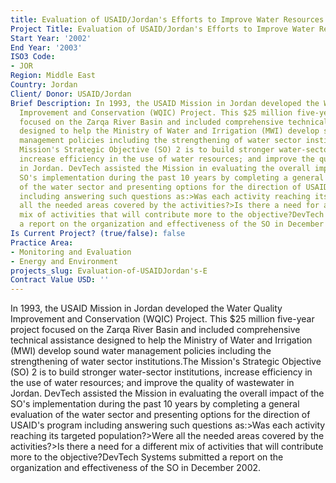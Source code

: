 ```yaml
---
title: Evaluation of USAID/Jordan's Efforts to Improve Water Resources Management
Project Title: Evaluation of USAID/Jordan's Efforts to Improve Water Resources Management
Start Year: '2002'
End Year: '2003'
ISO3 Code:
- JOR
Region: Middle East
Country: Jordan
Client/ Donor: USAID/Jordan
Brief Description: In 1993, the USAID Mission in Jordan developed the Water Quality
  Improvement and Conservation (WQIC) Project. This $25 million five-year project
  focused on the Zarqa River Basin and included comprehensive technical assistance
  designed to help the Ministry of Water and Irrigation (MWI) develop sound water
  management policies including the strengthening of water sector institutions.The
  Mission's Strategic Objective (SO) 2 is to build stronger water-sector institutions,
  increase efficiency in the use of water resources; and improve the quality of wastewater
  in Jordan. DevTech assisted the Mission in evaluating the overall impact of the
  SO's implementation during the past 10 years by completing a general evaluation
  of the water sector and presenting options for the direction of USAID's program
  including answering such questions as:>Was each activity reaching its targeted population?>Were
  all the needed areas covered by the activities?>Is there a need for a different
  mix of activities that will contribute more to the objective?DevTech Systems submitted
  a report on the organization and effectiveness of the SO in December 2002.
Is Current Project? (true/false): false
Practice Area:
- Monitoring and Evaluation
- Energy and Environment
projects_slug: Evaluation-of-USAIDJordan's-E
Contract Value USD: ''
---
```


In 1993, the USAID Mission in Jordan developed the Water Quality Improvement and Conservation (WQIC) Project. This $25 million five-year project focused on the Zarqa River Basin and included comprehensive technical assistance designed to help the Ministry of Water and Irrigation (MWI) develop sound water management policies including the strengthening of water sector institutions.The Mission's Strategic Objective (SO) 2 is to build stronger water-sector institutions, increase efficiency in the use of water resources; and improve the quality of wastewater in Jordan. DevTech assisted the Mission in evaluating the overall impact of the SO's implementation during the past 10 years by completing a general evaluation of the water sector and presenting options for the direction of USAID's program including answering such questions as:>Was each activity reaching its targeted population?>Were all the needed areas covered by the activities?>Is there a need for a different mix of activities that will contribute more to the objective?DevTech Systems submitted a report on the organization and effectiveness of the SO in December 2002.